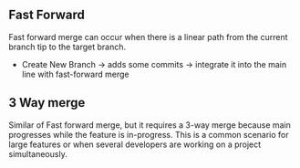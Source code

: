 ## Fast Forward
Fast forward merge can occur when there is a linear path from the current branch tip to the target branch.
- Create New Branch -> adds some commits -> integrate it into the main line with fast-forward merge

## 3 Way merge
Similar of Fast forward merge, but it requires a 3-way merge because main progresses while the feature is in-progress. This is a common scenario for large features or when several developers are working on a project simultaneously.
